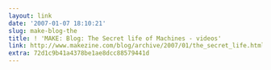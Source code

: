 ```yaml
---
layout: link
date: '2007-01-07 18:10:21'
slug: make-blog-the
title: ! 'MAKE: Blog: The Secret life of Machines - videos'
link: http://www.makezine.com/blog/archive/2007/01/the_secret_life.html?CMP=OTC-0D6B48984890
extra: 72d1c9b41a4378be1ae8dcc88579441d
---
```


